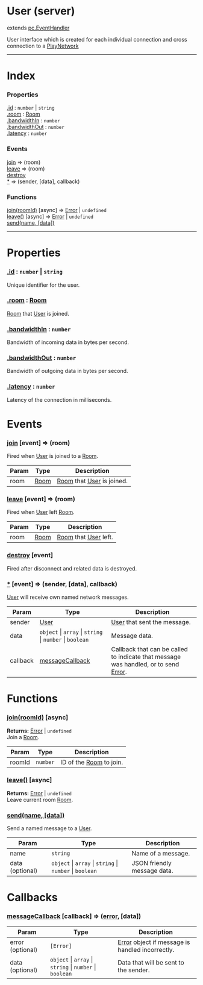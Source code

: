 # User (server)
extends [pc.EventHandler]

User interface which is created for each individual connection and cross connection to a [PlayNetwork]

---

# Index

### Properties

<a href='#property_id'>.id</a> : `number` &#124; `string`  
<a href='#property_room'>.room</a> : [Room]  
<a href='#property_bandwidthIn'>.bandwidthIn</a> : `number`  
<a href='#property_bandwidthOut'>.bandwidthOut</a> : `number`  
<a href='#property_latency'>.latency</a> : `number`  

### Events

<a href='#event_join'>join</a> => (room)  
<a href='#event_leave'>leave</a> => (room)  
<a href='#event_destroy'>destroy</a>  
<a href='#event_*'>*</a> => (sender, [data], callback)  

### Functions

<a href='#function_join'>join(roomId)</a> [async] => [Error] &#124; `undefined`  
<a href='#function_leave'>leave()</a> [async] => [Error] &#124; `undefined`  
<a href='#function_send'>send(name, [data])</a>  


---


# Properties

<a name='property_id'></a>
### <a href='#property_id'>.id</a> : `number` &#124; `string`  
Unique identifier for the user.

<a name='property_room'></a>
### <a href='#property_room'>.room</a> : [Room]  
[Room] that [User] is joined.

<a name='property_bandwidthIn'></a>
### <a href='#property_bandwidthIn'>.bandwidthIn</a> : `number`  
Bandwidth of incoming data in bytes per second.

<a name='property_bandwidthOut'></a>
### <a href='#property_bandwidthOut'>.bandwidthOut</a> : `number`  
Bandwidth of outgoing data in bytes per second.

<a name='property_latency'></a>
### <a href='#property_latency'>.latency</a> : `number`  
Latency of the connection in milliseconds.



# Events

<a name='event_join'></a>
### <a href='#event_join'>join</a> [event] => (room)  
Fired when [User] is joined to a [Room].

| Param | Type | Description |
| --- | --- | --- |
| room | [Room] | [Room] that [User] is joined. |  


<a name='event_leave'></a>
### <a href='#event_leave'>leave</a> [event] => (room)  
Fired when [User] left [Room].

| Param | Type | Description |
| --- | --- | --- |
| room | [Room] | [Room] that [User] left. |  


<a name='event_destroy'></a>
### <a href='#event_destroy'>destroy</a> [event]  
Fired after disconnect and related data is destroyed.



<a name='event_*'></a>
### <a href='#event_*'>*</a> [event] => (sender, [data], callback)  
[User] will receive own named network messages.

| Param | Type | Description |
| --- | --- | --- |
| sender | [User] | [User] that sent the message. |  
| data | `object` &#124; `array` &#124; `string` &#124; `number` &#124; `boolean` | Message data. |  
| callback | <a href='#callback_messageCallback'>messageCallback</a> | Callback that can be called to indicate that message was handled, or to send [Error]. |  


# Functions

<a name='function_join'></a>
### <a href='#function_join'>join(roomId)</a> [async]  
  
**Returns:** [Error] | `undefined`  
Join a [Room].

| Param | Type | Description |
| --- | --- | --- |
| roomId | `number` | ID of the [Room] to join. |  


<a name='function_leave'></a>
### <a href='#function_leave'>leave()</a> [async]  
  
**Returns:** [Error] | `undefined`  
Leave current room [Room].



<a name='function_send'></a>
### <a href='#function_send'>send(name, [data])</a>  

Send a named message to a [User].

| Param | Type | Description |
| --- | --- | --- |
| name | `string` | Name of a message. |  
| data (optional) | `object` &#124; `array` &#124; `string` &#124; `number` &#124; `boolean` | JSON friendly message data. |  



# Callbacks

<a name='callback_messageCallback'></a>
### <a href='#callback_messageCallback'>messageCallback</a> [callback] => ([error], [data])  

| Param | Type | Description |
| --- | --- | --- |
| error (optional) | ```[Error]``` | [Error] object if message is handled incorrectly. |  
| data (optional) | ````object```` &#124; ````array```` &#124; ````string```` &#124; ````number```` &#124; ````boolean```` | Data that will be sent to the sender. |  




[pc.EventHandler]: https://developer.playcanvas.com/en/api/pc.EventHandler.html  
[Room]: ./Room.md  
[Error]: https://developer.mozilla.org/en-US/docs/Web/JavaScript/Reference/Global_Objects/Error  
[User]: ./User.md  
[PlayNetwork]: ./PlayNetwork.md  
